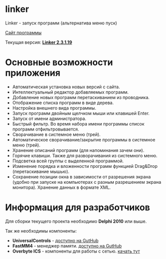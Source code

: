 # linker

Linker - запуск программ (альтернатива меню пуск)

[Сайт программы](http://optitrex.ru)

Текущая версия: **[Linker 2.3.1.19](https://github.com/optimistex/linker/releases/download/v2.3.1.19/Linker.exe)**

# Основные возможности приложения

*	Автоматическая установка новых версий с сайта.
*	Интеллектуальный редактор добавляемых программ.
*	Добавление новых программ перетаскиванием из проводника.
*	Отображение списка программ в виде дерева.
*	Настройка внешнего вида программы.
*	Запуск программ двойным щелчком мыши или клавишей Enter.
*	Запуск от имени администратора.
*	Быстрый фильтр. Во время набора имени программы список программ отфильтровывается.
*	Сворачивание в системное меню (трей).
*	Автоматическое сворачивание/закрытие программы в системное меню (трей).
*	Хранение описаний программ (для напоминания зачем они).
*	Горячие клавиши. Также для разворачивания из системного меню.
*	Подсветка всей группы с выделенной программой.
*	Изменение порядка и вложенности программ функцией Drag&Drop (перетаскивание мышью).
*	Сохранение позиции окна в зависимости от разрешения экрана (удобно при запуске на компьютерах с разным разрешением экрана монитора). Хранение данных в формате XML.

# Информация для разработчиков

Для сборки текущего проекта необходимо **Delphi 2010** или выше.

Так же необходимы компоненты:

*	**UniversalControls** - [доступно на GutHub](https://github.com/optimistex/universalcontrols)
*	**FastMM4** - менеджер памяти. [доступно на GutHub](https://github.com/pleriche/FastMM4)
*	**Overbyte ICS** - компоненты для работы с сетью. [качать тут](http://www.overbyte.be/frame_index.html)
